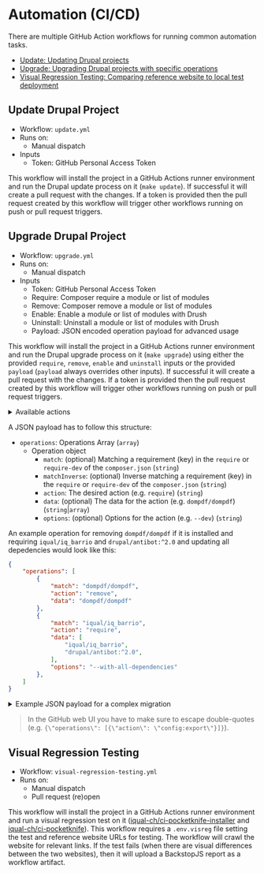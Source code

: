 # Automation (CI/CD)

There are multiple GitHub Action workflows for running common automation tasks.

* [Update: Updating Drupal projects](#update-drupal-project)
* [Upgrade: Upgrading Drupal projects with specific operations](#upgrade-drupal-project)
* [Visual Regression Testing: Comparing reference website to local test deployment](#visual-regression-testing)

## Update Drupal Project

* Workflow: `update.yml`
* Runs on:
    * Manual dispatch
* Inputs
    * Token: GitHub Personal Access Token

This workflow will install the project in a GitHub Actions runner environment and run the Drupal update process on it (`make update`). If successful it will create a pull request with the changes. If a token is provided then the pull request created by this workflow will trigger other workflows running on push or pull request triggers.

## Upgrade Drupal Project

* Workflow: `upgrade.yml`
* Runs on:
    * Manual dispatch
* Inputs
    * Token: GitHub Personal Access Token
    * Require: Composer require a module or list of modules
    * Remove: Composer remove a module or list of modules
    * Enable: Enable a module or list of modules with Drush
    * Uninstall: Uninstall a module or list of modules with Drush
    * Payload: JSON encoded operation payload for advanced usage

This workflow will install the project in a GitHub Actions runner environment and run the Drupal upgrade process on it (`make upgrade`) using either the provided `require`, `remove`, `enable` and `uninstall` inputs or the provided `payload` (`payload` always overrides other inputs). If successful it will create a pull request with the changes. If a token is provided then the pull request created by this workflow will trigger other workflows running on push or pull request triggers.

<details><summary>Available actions</summary>

* `remove`: Removing packages with `composer remove`.
* `require`: Requiring new or upgrading existing packages with `composer require`.
* `update`: Updating packages with existing version constraints with `composer update`.
* `bump`: Bumping the version constraints in the requirements according to the installed versions with `composer bump`.
* `config`: Changing the composer config with `composer config` (repositories, platform, or extra like project-scaffold).
* `rector`: Drupal rector for running automated code fixes and upgrades with `rector` (for custom project modules).
* `phpcbf`: PHP code beautifying with `phpcbf` for improving code quality (for custom project modules).
* `updatedb`: Drupal database updates with `drush updatedb`.
* `enable`: Enabling Drupal modules with `drush pm:enable`.
* `uninstall`: Uninstalling/disabling Drupal modules with `drush pm:uninstall`.
* `enable`: Enabling Drupal themes `drush theme:enable`.
* `uninstall`: Uninstalling/disabling Drupal themes `drush theme:uninstall`.
* `export`: Exporting the Drupal configuration `drush config:export`.
* `set`: Setting Drupal configuration with`drush config:set` (e.g. site title).
* `project:scaffold`: Scaffolding project assets with `composer project:scaffold`.
* `drupal:scaffold`: Scaffolding drupal assets with `composer drupal:scaffold`.
* `patch-add`: Adding patches to composer with `composer patch-add`.
* `patch-remove`: Removing patches from composer with `composer patch-remove`.
* `commit`: Committing changes between operation actions with `git commit`.
* `reboot`: Rebooting/restarting the local deployment between operation actions (e.g. when changing images).

</details>

A JSON payload has to follow this structure:

* `operations`: Operations Array (`array`)
    * Operation object
        * `match`: (optional) Matching a requirement (key) in the `require` or `require-dev` of the `composer.json` (`string`)
        * `matchInverse`: (optional) Inverse matching a requirement (key) in the `require` or `require-dev` of the `composer.json` (`string`)
        * `action`: The desired action (e.g. `require`) (`string`)
        * `data`: (optional) The data for the action (e.g. `dompdf/dompdf`) (`string`|`array`)
        * `options`: (optional) Options for the action (e.g. `--dev`) (`string`)

An example operation for removing `dompdf/dompdf` if it is installed and requiring `iqual/iq_barrio` and `drupal/antibot:^2.0` and updating all depedencies would look like this:

```json
{
    "operations": [
        {
            "match": "dompdf/dompdf",
            "action": "remove",
            "data": "dompdf/dompdf"
        },
        {
            "match": "iqual/iq_barrio",
            "action": "require",
            "data": [
                "iqual/iq_barrio",
                "drupal/antibot:^2.0",
            ],
            "options": "--with-all-dependencies"
        },
    ]
}
```

<details><summary>Example JSON payload for a complex migration</summary>

```JSON
{
    "operations": [
      {
        "match": "dompdf/dompdf",
        "action": "remove",
        "data": "dompdf/dompdf"
      },
      {
        "match": "zaporylie/composer-drupal-optimizations",
        "action": "remove",
        "data": "zaporylie/composer-drupal-optimizations"
      },
      {
        "match": "webflo/drupal-finder",
        "action": "remove",
        "data": "webflo/drupal-finder",
        "options": "--no-update"
      },
      {
        "action": "update",
        "options": "--lock"
      },
      {
        "action": "commit",
        "data": "Removed legacy root requirements"
      },
      {
        "action": "rector",
      },
      {
        "action": "phpcbf",
        "options": "--standard=Drupal,DrupalPractice --extensions='php,module,inc,install,test,profile,theme,css,info,txt,md,yml'"
      },
      {
        "action": "commit",
        "data": "Ran rector and code beautifier"
      },
      {
        "action": "config",
        "key": "extra.project-scaffold.runtime",
        "data": {
          "php_version": "8.1"
        },
        "options": "--merge"
      },
      {
        "action": "config",
        "key": "platform.php",
        "data": "8.1.17"
      },
      {
        "action": "project:scaffold"
      },
      {
        "action": "reboot"
      },
      {
        "match": "iqual/iq_barrio",
        "action": "require",
        "data": [
          "iqual/iq_barrio",
          "drupal/antibot:^2.0",
        ],
        "options": "--with-all-dependencies"
      },
      {
        "action": "update",
        "options": "--with-all-dependencies"
      },
      {
        "action": "updatedb"
      },
      {
        "action": "config:export"
      },
      {
        "action": "config",
        "key": "platform",
        "options": "--unset"
      }
    ]
}
```

</details>

> In the GitHub web UI you have to make sure to escape double-quotes (e.g. `{\"operations\": [{\"action\": \"config:export\"}]}`).


## Visual Regression Testing

* Workflow: `visual-regression-testing.yml`
* Runs on:
    * Manual dispatch
    * Pull request (re)open

This workflow will install the project in a GitHub Actions runner environment and run a visual regression test on it ([iqual-ch/ci-pocketknife-installer](https://github.com/iqual-ch/ci-pocketknife-installer) and [iqual-ch/ci-pocketknife](https://github.com/iqual-ch/ci-pocketknife/)). This workflow requires a `.env.visreg` file setting the test and reference website URLs for testing. The workflow will crawl the website for relevant links. If the test fails (when there are visual differences between the two websites), then it will upload a BackstopJS report as a workflow artifact.
